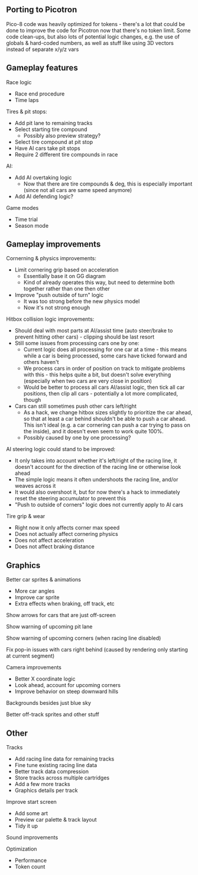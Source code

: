 ## Porting to Picotron

Pico-8 code was heavily optimized for tokens - there's a lot that could be done to improve the code for Picotron now that there's no token limit. Some code clean-ups, but also lots of potential logic changes, e.g. the use of globals & hard-coded numbers, as well as stuff like using 3D vectors instead of separate x/y/z vars

## Gameplay features

Race logic
* Race end procedure
* Time laps

Tires & pit stops:
* Add pit lane to remaining tracks
* Select starting tire compound
	- Possibly also preview strategy?
* Select tire compound at pit stop
* Have AI cars take pit stops
* Require 2 different tire compounds in race

AI:
* Add AI overtaking logic
	- Now that there are tire compounds & deg, this is especially important (since not all cars are same speed anymore)
* Add AI defending logic?

Game modes
* Time trial
* Season mode

## Gameplay improvements

Cornerning & physics improvements:

* Limit cornering grip based on acceleration
	- Essentially base it on GG diagram
	- Kind of already operates this way, but need to determine both together rather than one then other
* Improve "push outside of turn" logic
	- It was too strong before the new physics model
	- Now it's not strong enough

Hitbox collision logic improvements:

* Should deal with most parts at AI/assist time (auto steer/brake to prevent hitting other cars) - clipping should be last resort
* Still some issues from processing cars one by one:
	- Current logic does all processing for one car at a time - this means while a car is being processed, some cars have ticked forward and others haven't
	- We process cars in order of position on track to mitigate problems with this - this helps quite a bit, but doesn't solve everything (especially when two cars are very close in position)
	- Would be better to process all cars AI/assist logic, then tick all car positions, then clip all cars - potentially a lot more complicated, though
* Cars can still sometimes push other cars left/right
	- As a hack, we change hitbox sizes slightly to prioritize the car ahead, so that at least a car behind shouldn't be able to push a car ahead. This isn't ideal (e.g. a car cornering can push a car trying to pass on the inside), and it doesn't even seem to work quite 100%.
	- Possibly caused by one by one processing?

AI steering logic could stand to be improved:

* It only takes into account whether it's left/right of the racing line, it doesn't account for the direction of the racing line or otherwise look ahead
* The simple logic means it often undershoots the racing line, and/or weaves across it
* It would also overshoot it, but for now there's a hack to immediately reset the steering accumulator to prevent this
* "Push to outside of corners" logic does not currently apply to AI cars

Tire grip & wear
* Right now it only affects corner max speed
* Does not actually affect cornering physics
* Does not affect acceleration
* Does not affect braking distance

## Graphics

Better car sprites & animations
* More car angles
* Improve car sprite
* Extra effects when braking, off track, etc

Show arrows for cars that are just off-screen

Show warning of upcoming pit lane

Show warning of upcoming corners (when racing line disabled)

Fix pop-in issues with cars right behind (caused by rendering only starting at current segment)

Camera improvements
* Better X coordinate logic
* Look ahead, account for upcoming corners
* Improve behavior on steep downward hills

Backgrounds besides just blue sky

Better off-track sprites and other stuff

## Other

Tracks
* Add racing line data for remaining tracks
* Fine tune existing racing line data
* Better track data compression
* Store tracks across multiple cartridges
* Add a few more tracks
* Graphics details per track

Improve start screen
* Add some art
* Preview car palette & track layout
* Tidy it up

Sound improvements

Optimization
* Performance
* Token count
